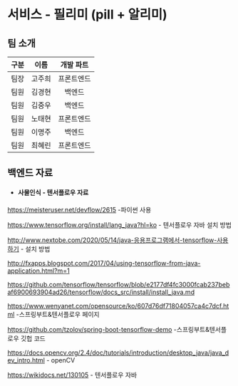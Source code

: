 # 서비스 - 필리미 (pill + 알리미)



## 팀 소개

| 구분 |  이름  | 개발 파트  |
| :--: | :----: | :--------: |
| 팀장 | 고주희 | 프론트엔드 |
| 팀원 | 김경현 |   백엔드   |
| 팀원 | 김중우 |   백엔드   |
| 팀원 | 노태현 | 프론트엔드 |
| 팀원 | 이명주 |   백엔드   |
| 팀원 | 최혜린 | 프론트엔드 |



## 백엔드 자료 

* #### 사물인식 - 텐서플로우 자료

https://meisteruser.net/devflow/2615 -파이썬 사용

https://www.tensorflow.org/install/lang_java?hl=ko - 텐서플로우 자바 설치 방법

http://www.nextobe.com/2020/05/14/java-응용프로그램에서-tensorflow-사용하기 - 설치 방법

http://fxapps.blogspot.com/2017/04/using-tensorflow-from-java-application.html?m=1

https://github.com/tensorflow/tensorflow/blob/e2177df4fc3000fcab237bebaf6900693904ad26/tensorflow/docs_src/install/install_java.md

https://www.wenyanet.com/opensource/ko/607d76df71804057ca4c7dcf.html -스프링부트&텐서플로우 페이지

https://github.com/tzolov/spring-boot-tensorflow-demo -스프링부트&텐서플로우 깃헙 코드

https://docs.opencv.org/2.4/doc/tutorials/introduction/desktop_java/java_dev_intro.html - openCV

https://wikidocs.net/130105 - 텐서플로우 자바
